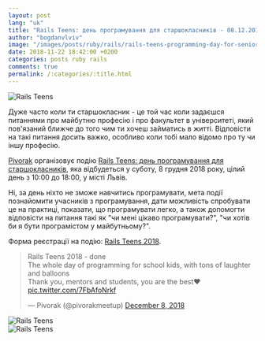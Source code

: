 ```yaml
---
layout: post
lang: "uk"
title: "Rails Teens: день програмування для старшокласників - 08.12.2018 - м. Львів"
author: "bogdanvlviv"
image: "/images/posts/ruby/rails/rails-teens-programming-day-for-senior-pupils-08-12-2018-lviv/rails_teens.jpg"
date: 2018-11-22 18:42:00 +0200
categories: posts ruby rails
comments: true
permalink: /:categories/:title.html
---
```


<div class="picture">
  <img src="{{ "/images/posts/ruby/rails/rails-teens-programming-day-for-senior-pupils-08-12-2018-lviv/rails_teens.jpg" | absolute_url }}" title="Rails Teens">
</div>

Дуже часто коли ти старшокласник - це той час коли задаєшся питаннями про майбутню професію і про факультет в університеті, який пов'язаний ближче до того чим ти хочеш займатись в житті.
Відповісти на такі питання досить важко, особливо коли тобі мало відомо про ту чи іншу професію.

[Pivorak](https://pivorak.com/about) організовує подію [Rails Teens: день програмування для старшокласників](https://www.facebook.com/events/1209262009228177), яка відбудеться у суботу, 8 грудня 2018 року, цілий день з 10:00 до 18:00, у місті Львів.

Ні, за день ніхто не зможе навчитись програмувати, мета події познайомити учасників з програмування, дати можливість спробувати це на практиці, показати, що програмувати легко, а також допомогти відповісти на питання такі як "чи мені цікаво програмувати?", "чи хотів би я бути програмістом у майбутньому?".

Форма реєстрації на подію: [Rails Teens 2018](https://docs.google.com/forms/d/e/1FAIpQLSdMFI4vC2Z9So2u0ocJiyM1ORUjiIDgrcoCTLo6RnNdYRviaQ/viewform).

<blockquote class="twitter-tweet" data-lang="en"><p lang="en" dir="ltr">Rails Teens 2018 - done<br>The whole day of programming for school kids, with tons of laughter and balloons<br>Thank you, mentors and students, you are the best❤️ <a href="https://t.co/7FbAfoNrkf">pic.twitter.com/7FbAfoNrkf</a></p>&mdash; Pivorak (@pivorakmeetup) <a href="https://twitter.com/pivorakmeetup/status/1071455108137971713?ref_src=twsrc%5Etfw">December 8, 2018</a></blockquote>

<div class="picture">
  <img src="{{ "/images/posts/ruby/rails/rails-teens-programming-day-for-senior-pupils-08-12-2018-lviv/1.jpg" | absolute_url }}" title="Rails Teens">
</div>

<div class="picture">
  <img src="{{ "/images/posts/ruby/rails/rails-teens-programming-day-for-senior-pupils-08-12-2018-lviv/2.jpg" | absolute_url }}" title="Rails Teens">
</div>
